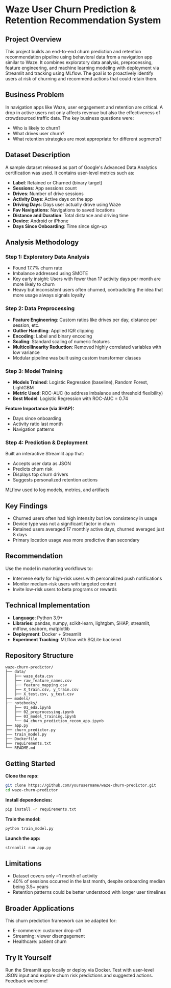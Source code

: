# Waze User Churn Prediction & Retention Recommendation System

## Project Overview

This project builds an end-to-end churn prediction and retention recommendation pipeline using behavioral data from a navigation app similar to Waze. It combines exploratory data analysis, preprocessing, feature engineering, and machine learning modeling with deployment via Streamlit and tracking using MLflow. The goal is to proactively identify users at risk of churning and recommend actions that could retain them.

## Business Problem

In navigation apps like Waze, user engagement and retention are critical. A drop in active users not only affects revenue but also the effectiveness of crowdsourced traffic data. The key business questions were:

- Who is likely to churn?
- What drives user churn?
- What retention strategies are most appropriate for different segments?

## Dataset Description

A sample dataset released as part of Google's Advanced Data Analytics certification was used. It contains user-level metrics such as:

- **Label**: Retained or Churned (binary target)
- **Sessions**: App sessions count
- **Drives**: Number of drive sessions
- **Activity Days**: Active days on the app
- **Driving Days**: Days user actually drove using Waze
- **Fav Navigations**: Navigations to saved locations
- **Distance and Duration**: Total distance and driving time
- **Device**: Android or iPhone
- **Days Since Onboarding**: Time since sign-up

## Analysis Methodology

### Step 1: Exploratory Data Analysis

- Found 17.7% churn rate
- Imbalance addressed using SMOTE
- Key early insight: Users with fewer than 17 activity days per month are more likely to churn
- Heavy but inconsistent users often churned, contradicting the idea that more usage always signals loyalty

### Step 2: Data Preprocessing

- **Feature Engineering**: Custom ratios like drives per day, distance per session, etc.
- **Outlier Handling**: Applied IQR clipping
- **Encoding**: Label and binary encoding
- **Scaling**: Standard scaling of numeric features
- **Multicollinearity Reduction**: Removed highly correlated variables with low variance
- Modular pipeline was built using custom transformer classes

### Step 3: Model Training

- **Models Trained**: Logistic Regression (baseline), Random Forest, LightGBM
- **Metric Used**: ROC-AUC (to address imbalance and threshold flexibility)
- **Best Model**: Logistic Regression with ROC-AUC = 0.74

**Feature Importance (via SHAP):**
- Days since onboarding
- Activity ratio last month
- Navigation patterns

### Step 4: Prediction & Deployment

Built an interactive Streamlit app that:
- Accepts user data as JSON
- Predicts churn risk
- Displays top churn drivers
- Suggests personalized retention actions

MLflow used to log models, metrics, and artifacts

## Key Findings

- Churned users often had high intensity but low consistency in usage
- Device type was not a significant factor in churn
- Retained users averaged 17 monthly active days, churned averaged just 8 days
- Primary location usage was more predictive than secondary

## Recommendation

Use the model in marketing workflows to:

- Intervene early for high-risk users with personalized push notifications
- Monitor medium-risk users with targeted content
- Invite low-risk users to beta programs or rewards

## Technical Implementation

- **Language**: Python 3.9+
- **Libraries**: pandas, numpy, scikit-learn, lightgbm, SHAP, streamlit, mlflow, seaborn, matplotlib
- **Deployment**: Docker + Streamlit
- **Experiment Tracking**: MLflow with SQLite backend

## Repository Structure

```
waze-churn-predictor/
├── data/
│   ├── waze_data.csv
│   ├── raw_feature_names.csv
│   ├── feature_mapping.csv
│   ├── X_train.csv, y_train.csv
│   ├── X_test.csv, y_test.csv
├── models/
├── notebooks/
│   ├── 01_eda.ipynb
│   ├── 02_preprocessing.ipynb
│   ├── 03_model_training.ipynb
│   └── 04_churn_prediction_recom_app.ipynb
├── app.py
├── churn_predictor.py
├── train_model.py
├── Dockerfile
├── requirements.txt
└── README.md
```

## Getting Started

**Clone the repo:**
```bash
git clone https://github.com/yourusername/waze-churn-predictor.git
cd waze-churn-predictor
```

**Install dependencies:**
```bash
pip install -r requirements.txt
```

**Train the model:**
```bash
python train_model.py
```

**Launch the app:**
```bash
streamlit run app.py
```

## Limitations

- Dataset covers only ~1 month of activity
- 40% of sessions occurred in the last month, despite onboarding median being 3.5+ years
- Retention patterns could be better understood with longer user timelines

## Broader Applications

This churn prediction framework can be adapted for:

- E-commerce: customer drop-off
- Streaming: viewer disengagement
- Healthcare: patient churn

## Try It Yourself

Run the Streamlit app locally or deploy via Docker. Test with user-level JSON input and explore churn risk predictions and suggested actions. Feedback welcome!